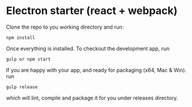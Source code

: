 # Electron starter (react + webpack)

Clone the repo to you working directory and run:

```
npm install
```

Once everything is installed. To checkout the development app, run

```
gulp or npm start
```

If you are happy with your app, and ready for packaging (x64, Mac & Win). run

```
gulp release
```

which will lint, compile and package it for you under releases directory.